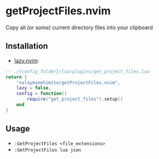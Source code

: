 # getProjectFiles.nvim
Copy all *(or some)* current directory files into your clipboard

## Installation
- [lazy.nvim](https://github.com/folke/lazy.nvim): 
```lua
-- ./{config_folder}/lua/plugins/get_project_files.lua
return {
    "solaymanehimite/getProjectFiles.nvim",
    lazy = false,
    config = function()
        require("get_project_files").setup()
    end
}
```

## Usage
- `:GetProjectFiles <file_extensions>`
- `:GetProjectFiles lua json`

